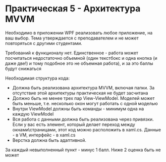 # Практическая 5 - Архитектура MVVM 
Необходимо в приложении WPF реализовать любое приложение, на ваш выбор. Тема утверждается с преподавателем и не может повторяться с другими студентами. 

Требований к функционалу нет. Единственное - работа может посчитаться недостаточно объемной (один текстбокс и одна кнопка (и даже две!) и тому подобное это не объемная работа), и за это баллы будут снижаться

Необходимая структура кода:
* Должна быть реализована архитектура MVVM, включая папки. За отсутствие этой архитектуры практическая не будет засчитана 
* Должно быть не менее трех пар View-ViewModel. Моделей может быть меньше, т.е. несколько окон могут работать с одной моделью
* Внутри ViewModel должны быть команды - минимум одна на каждую ViewModel
* Вся работа с данными должна быть реализована через привязки. Если у вас есть элемент, который делает переход между окнами\страницами, этот код можно расположить в xaml.cs. Данные - в VM, интерфейс - в xaml.cs
* Верстка должна быть адаптивной.

За каждый невыполненный пункт - минус 1 балл. Ниже 2 оценка быть не может
